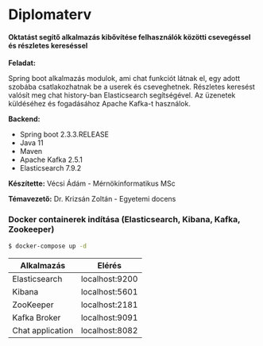 # Diplomaterv
#### Oktatást segítő alkalmazás kibővítése felhasználók közötti csevegéssel és részletes kereséssel

**Feladat:**

Spring boot alkalmazás modulok, ami chat funkciót látnak el, egy adott szobába csatlakozhatnak be a userek és cseveghetnek. Részletes keresést valósít meg chat history-ban Elasticsearch segítségével. Az üzenetek küldéséhez és fogadásához Apache Kafka-t használok.

**Backend:**
  - Spring boot 2.3.3.RELEASE
  - Java 11
  - Maven
  - Apache Kafka 2.5.1
  - Elasticsearch 7.9.2

**Készítette:** Vécsi Ádám - Mérnökinformatikus MSc

**Témavezető:** Dr. Krizsán Zoltán - Egyetemi docens

### Docker containerek indítása (Elasticsearch, Kibana, Kafka, Zookeeper)

```sh
$ docker-compose up -d
```

| Alkalmazás | Elérés |
| ---------- | ------ |
| Elasticsearch | localhost:9200 |
| Kibana | localhost:5601 |
| ZooKeeper| localhost:2181 |
| Kafka Broker| localhost:9091 |
| Chat application| localhost:8082|